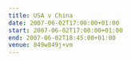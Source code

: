 ```yaml
---
title: USA v China
date: 2007-06-02T17:00:00+01:00
start: 2007-06-02T17:00:00+01:00
end: 2007-06-02T18:45:00+01:00
venue: 849w849j+vm
---
```

